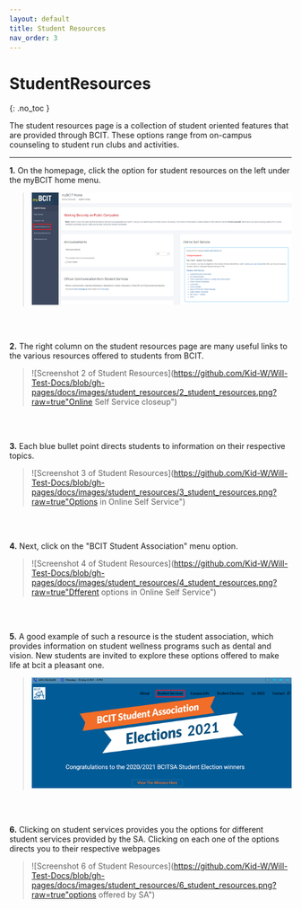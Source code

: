 ```yaml
---
layout: default
title: Student Resources 
nav_order: 3
---
```


# StudentResources
{: .no_toc }

The student resources page is a collection of student oriented features that are provided through BCIT. These options range from on-campus counseling to student run clubs and activities.

---

**1.** On the homepage, click the option for student resources on the left under the myBCIT home menu.
>![Screenshot 1 of Student Resources](https://github.com/Kid-W/Will-Test-Docs/blob/gh-pages/docs/images/student_resources/1_student_resources.png?raw=true "homepage screenshot")
<br>

<br>

**2.** The right column on the student resources page are many useful links to the various resources offered to students from BCIT.
>![Screenshot 2 of Student Resources](https://github.com/Kid-W/Will-Test-Docs/blob/gh-pages/docs/images/student_resources/2_student_resources.png?raw=true"Online Self Service closeup")
<br>

<br>

**3.** Each blue bullet point directs students to information on their respective topics. 
>![Screenshot 3 of Student Resources](https://github.com/Kid-W/Will-Test-Docs/blob/gh-pages/docs/images/student_resources/3_student_resources.png?raw=true"Options in Online Self Service")
<br>

<br>

**4.** Next, click on the "BCIT Student Association" menu option.
>![Screenshot 4 of Student Resources](https://github.com/Kid-W/Will-Test-Docs/blob/gh-pages/docs/images/student_resources/4_student_resources.png?raw=true"Dfferent options in Online Self Service")
<br>

<br>

**5.** A good example of such a resource is the student association, which provides information on student wellness programs such as dental and vision. New students are invited to explore these options offered to make life at bcit a pleasant one. 
>![Screenshot 5 of Student Resources](https://github.com/Kid-W/Will-Test-Docs/blob/gh-pages/docs/images/student_resources/5_student_resources.png?raw=true "Student Resources page")
<br>

<br>

**6.** Clicking on student services provides you the options for different student services provided by the SA. Clicking on each one of the options directs you to their respective webpages
>![Screenshot 6 of Student Resources](https://github.com/Kid-W/Will-Test-Docs/blob/gh-pages/docs/images/student_resources/6_student_resources.png?raw=true"options offered by SA")